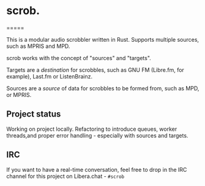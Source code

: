 # scrob.
=====

This is a modular audio scrobbler written in Rust. Supports multiple
sources, such as MPRIS and MPD.

scrob works with the concept of "sources" and "targets".

Targets are a *destination* for scrobbles, such as GNU FM (Libre.fm,
for example), Last.fm or ListenBrainz.

Sources are a *source* of data for scrobbles to be formed from, such
as MPD, or MPRIS.

## Project status

Working on project locally. Refactoring to introduce queues, worker
threads,and proper error handling - especially with sources and
targets.

## IRC

If you want to have a real-time conversation, feel free to drop in the IRC
channel for this project on Libera.chat - `#scrob`
